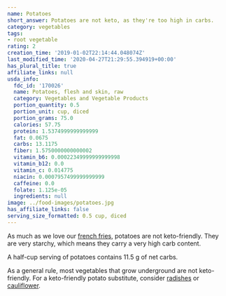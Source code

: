 ```yaml
---
name: Potatoes
short_answer: Potatoes are not keto, as they're too high in carbs.
category: vegetables
tags:
- root vegetable
rating: 2
creation_time: '2019-01-02T22:14:44.048074Z'
last_modified_time: '2020-04-27T21:29:55.394919+00:00'
has_plural_title: true
affiliate_links: null
usda_info:
  fdc_id: '170026'
  name: Potatoes, flesh and skin, raw
  category: Vegetables and Vegetable Products
  portion_quantity: 0.5
  portion_unit: cup, diced
  portion_grams: 75.0
  calories: 57.75
  protein: 1.5374999999999999
  fat: 0.0675
  carbs: 13.1175
  fiber: 1.5750000000000002
  vitamin_b6: 0.00022349999999999998
  vitamin_b12: 0.0
  vitamin_c: 0.014775
  niacin: 0.0007957499999999999
  caffeine: 0.0
  folate: 1.125e-05
  ingredients: null
image: ../food-images/potatoes.jpg
has_affiliate_links: false
serving_size_formatted: 0.5 cup, diced
---
```

As much as we love our [french fries](/french-fries), potatoes are not keto-friendly. They are very starchy, which means they carry a very high carb content.

A half-cup serving of potatoes contains 11.5 g of net carbs.

As a general rule, most vegetables that grow underground are not keto-friendly. For a keto-friendly potato substitute, consider [radishes](/radishes) or [cauliflower](/cauliflower).
